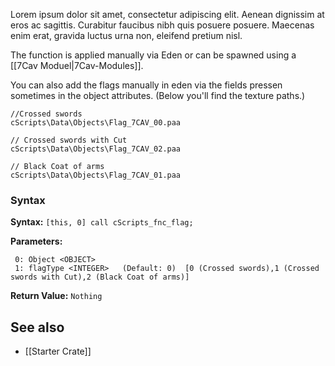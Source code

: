 <img align="right" width="0" height="0" src="">Lorem ipsum dolor sit amet, consectetur adipiscing elit. Aenean dignissim at eros ac sagittis. Curabitur faucibus nibh quis posuere posuere. Maecenas enim erat, gravida luctus urna non, eleifend pretium nisl.

The function is applied manually via Eden or can be spawned using a [[7Cav Moduel|7Cav-Modules]].

You can also add the flags manually in eden via the fields pressen sometimes in the object attributes. (Below you'll find the texture paths.)
```
//Crossed swords
cScripts\Data\Objects\Flag_7CAV_00.paa

// Crossed swords with Cut
cScripts\Data\Objects\Flag_7CAV_02.paa

// Black Coat of arms
cScripts\Data\Objects\Flag_7CAV_01.paa
```

### Syntax
**Syntax:** `[this, 0] call cScripts_fnc_flag;`

**Parameters:**
```
 0: Object <OBJECT>
 1: flagType <INTEGER>   (Default: 0)  [0 (Crossed swords),1 (Crossed swords with Cut),2 (Black Coat of arms)]
```

**Return Value:** ```Nothing```

## See also
* [[Starter Crate]]